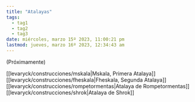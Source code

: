 ```yaml
---
title: "Atalayas"
tags:
  - tag1
  - tag2
  - tag3
date: miércoles, marzo 15º 2023, 11:00:21 pm
lastmod: jueves, marzo 16º 2023, 12:34:43 am
---
```


(Próximamente)

[[levaryck/construcciones/mskala|Mskala, Primera Atalaya]]
[[levaryck/construcciones/fheskala|Fheskala, Segunda Atalaya]]
[[levaryck/construcciones/rompetormentas|Atalaya de Rompetormentas]]
[[levaryck/construcciones/shrok|Atalaya de Shrok]]